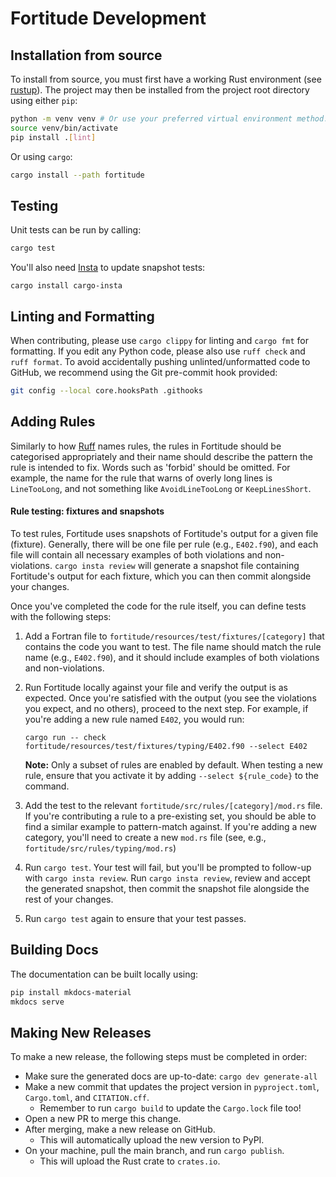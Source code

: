 # Fortitude Development

## Installation from source

To install from source, you must first have a working Rust environment (see
[rustup](https://rustup.rs/)). The project may then be installed from the project
root directory using either `pip`:

```bash
python -m venv venv # Or use your preferred virtual environment method...
source venv/bin/activate
pip install .[lint]
```

Or using `cargo`:

```bash
cargo install --path fortitude
```

## Testing

Unit tests can be run by calling:

```bash
cargo test
```

You'll also need [Insta](https://insta.rs/docs/) to update snapshot tests:

```shell
cargo install cargo-insta
```

## Linting and Formatting

When contributing, please use `cargo clippy` for linting and `cargo fmt` for formatting.
If you edit any Python code, please also use `ruff check` and `ruff format`. To avoid
accidentally pushing unlinted/unformatted code to GitHub, we recommend using the Git
pre-commit hook provided:

```bash
git config --local core.hooksPath .githooks
```

## Adding Rules

Similarly to how [Ruff](https://docs.astral.sh/ruff/) names rules, the rules in
Fortitude should be categorised appropriately and their name should describe the pattern
the rule is intended to fix. Words such as 'forbid' should be omitted. For example, the
name for the rule that warns of overly long lines is `LineTooLong`, and not something
like `AvoidLineTooLong` or `KeepLinesShort`.

#### Rule testing: fixtures and snapshots

To test rules, Fortitude uses snapshots of Fortitude's output for a given file (fixture). Generally, there
will be one file per rule (e.g., `E402.f90`), and each file will contain all necessary examples of
both violations and non-violations. `cargo insta review` will generate a snapshot file containing
Fortitude's output for each fixture, which you can then commit alongside your changes.

Once you've completed the code for the rule itself, you can define tests with the following steps:

1. Add a Fortran file to `fortitude/resources/test/fixtures/[category]` that contains the code you
    want to test. The file name should match the rule name (e.g., `E402.f90`), and it should include
    examples of both violations and non-violations.

1. Run Fortitude locally against your file and verify the output is as expected. Once you're satisfied
    with the output (you see the violations you expect, and no others), proceed to the next step.
    For example, if you're adding a new rule named `E402`, you would run:

    ```shell
    cargo run -- check fortitude/resources/test/fixtures/typing/E402.f90 --select E402
    ```

    **Note:** Only a subset of rules are enabled by default. When testing a new rule, ensure that
    you activate it by adding `--select ${rule_code}` to the command.

1. Add the test to the relevant `fortitude/src/rules/[category]/mod.rs` file. If you're contributing
    a rule to a pre-existing set, you should be able to find a similar example to pattern-match
    against. If you're adding a new category, you'll need to create a new `mod.rs` file (see,
    e.g., `fortitude/src/rules/typing/mod.rs`)

1. Run `cargo test`. Your test will fail, but you'll be prompted to follow-up
    with `cargo insta review`. Run `cargo insta review`, review and accept the generated snapshot,
    then commit the snapshot file alongside the rest of your changes.

1. Run `cargo test` again to ensure that your test passes.


## Building Docs

The documentation can be built locally using:

```bash
pip install mkdocs-material
mkdocs serve
```

## Making New Releases

To make a new release, the following steps must be completed in order:

- Make sure the generated docs are up-to-date: `cargo dev generate-all`
- Make a new commit that updates the project version in `pyproject.toml`,
  `Cargo.toml`, and `CITATION.cff`.
  - Remember to run `cargo build` to update the `Cargo.lock` file too!
- Open a new PR to merge this change.
- After merging, make a new release on GitHub.
  - This will automatically upload the new version to PyPI.
- On your machine, pull the main branch, and run `cargo publish`.
  - This will upload the Rust crate to `crates.io`.

